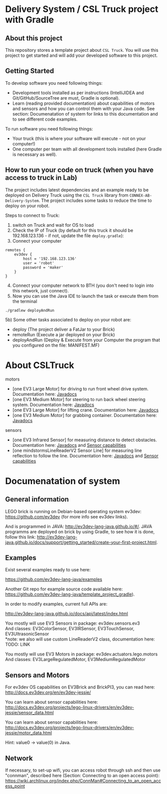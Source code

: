 # Delivery System / CSL Truck project with Gradle

## About this project

This repository stores a template project about `CSL Truck`. You will use this project to get started and will add your developed software to this project. 

## Getting Started

To develop software you need following things: 
- Development tools installed as per instructions (IntelliJIDEA and Git/GitHub/SourceTree are must, Gradle is optional).
- Learn (reading provided documentation) about capabilities of motors and sensors and how you can control them with your Java code. See section: Documenatation of system for links to this documentation and to see different code examples. 

To run software you need following things: 
- Your truck (this is where your software will execute - not on your computer!) 
- One computer per team with all development tools installed (here Gradle is necessary as well). 

## How to run your code on truck (when you have access to truck in Lab)

The project includes latest dependencies and an example ready to be deployed on Delivery Truck using the `CSL Truck` library from `CONNEX-AB-Delivery-System`. The project includes some tasks to reduce the time to deploy on your robot.

Steps to connect to Truck: 
1) switch on Truck and wait for OS to load
2) Check the IP of Truck (by default for this truck it should be 192.168.123.136 - if not, update the file `deploy.gradle`):
3) Connect your computer 

```
remotes {
    ev3dev {
        host = '192.168.123.136'
        user = 'robot'
        password = 'maker'
    }
}
```

4) Connect your computer network to BTH (you don't need to login into this network, just connect). 
5) Now you can use the Java IDE to launch the task or execute them from the terminal

```
./gradlew deployAndRun
```

5b) Some other tasks associated to deploy on your robot are:

- deploy (The project deliver a FatJar to your Brick)
- remoteRun (Execute a jar deployed on your Brick)
- deployAndRun (Deploy & Execute from your Computer the program that you configured on the file: MANIFEST.MF)

# About CSLTruck

motors
- [one EV3 Large Motor] for driving to run front wheel drive system. Documentation here: <a href="http://ev3dev-lang-java.github.io/docs/api/latest/ev3dev-lang-java/ev3dev/actuators/lego/motors/EV3LargeRegulatedMotor.html">Javadocs</a>
- [one EV3 Medium Motor] for steering to run back wheel steering system. Documentation here: <a href="http://ev3dev-lang-java.github.io/docs/api/latest/ev3dev-lang-java/ev3dev/actuators/lego/motors/EV3MediumRegulatedMotor.html">Javadocs</a>
- [one EV3 Large Motor] for lifting crane. Documentation here: <a href="http://ev3dev-lang-java.github.io/docs/api/latest/ev3dev-lang-java/ev3dev/actuators/lego/motors/EV3LargeRegulatedMotor.html">Javadocs</a>
- [one EV3 Medium Motor] for grabbing container. Documentation here: <a href="http://ev3dev-lang-java.github.io/docs/api/latest/ev3dev-lang-java/ev3dev/actuators/lego/motors/EV3MediumRegulatedMotor.html">Javadocs</a>


sensors
- [one EV3 Infrared Sensor] for measuring distance to detect obstacles. Documentation here: <a href="http://ev3dev-lang-java.github.io/docs/api/latest/ev3dev-lang-java/ev3dev/sensors/ev3/EV3IRSensor.html">Javadocs</a> and <a href="http://docs.ev3dev.org/projects/lego-linux-drivers/en/ev3dev-jessie/sensor_data.html#lego-ev3-ir">Sensor capabilities</a>
- [one mindstormsLineReaderV2 Sensor Line] for measuring line reflection to follow the line. Documentation here: <a href="https://github.com/CONNEX-AB-Delivery-System/DS-CSLTruck/blob/master/src/main/java/base/LineReaderV2.java">Javadocs</a> and <a href="http://docs.ev3dev.org/projects/lego-linux-drivers/en/ev3dev-jessie/sensor_data.html#ms-line-leader">Sensor capabilities</a>


# Documenatation of system

## General information

LEGO brick is running on Debian-based operating system ev3dev: https://github.com/ev3dev (for more info see ev3dev links).

And is programmed in JAVA: http://ev3dev-lang-java.github.io/#/. JAVA programms are deployed on brick by using Gradle,
to see how it is done, follow this link: http://ev3dev-lang-java.github.io/docs/support/getting_started/create-your-first-project.html.

## Examples

Exist several examples ready to use here:

https://github.com/ev3dev-lang-java/examples

Another Git repo for example source code available here: https://github.com/ev3dev-lang-java/template_project_gradle).

In order to modify examples, current full APIs are:

http://ev3dev-lang-java.github.io/docs/api/latest/index.html

You mostly will use EV3 Sensors in package: ev3dev.sensors.ev3 <br />
And classes: EV3ColorSensor, EV3IRSensor, EV3TouchSensor, EV3UltrasonicSensor <br />
*note: we also will use custom LineReaderV2 class, documentation here: TODO: LINK <br />


You mostly will use EV3 Motors in package: ev3dev.actuators.lego.motors <br />
And classes: EV3LargeRegulatedMotor, EV3MediumRegulatedMotor

## Sensors and Motors

For ev3dev OS capabilities on EV3Brick and BrickPI3, you can read here: http://docs.ev3dev.org/en/ev3dev-jessie/

You can learn about sensor capabilities here: http://docs.ev3dev.org/projects/lego-linux-drivers/en/ev3dev-jessie/sensor_data.html

You can learn about sensor capabilities here: http://docs.ev3dev.org/projects/lego-linux-drivers/en/ev3dev-jessie/motor_data.html

Hint: value0 -> value(0) in Java.

## Network

If necessary, to set-up wifi, you can access robot through ssh and then use "connman", described here (Section: Connecting to an open access point):  https://wiki.archlinux.org/index.php/ConnMan#Connecting_to_an_open_access_point
